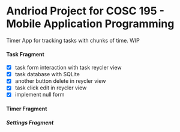 # Andriod Project for COSC 195 - Mobile Application Programming

Timer App for tracking tasks with chunks of time. WIP

#### Task Fragment
- [x] task form interaction with task reycler view 
- [x] task database with SQLite
- [x] another button delete in reycler view
- [x] task click edit in reycler view
- [x] implement null form

#### Timer Fragment

##### Settings Fragment

